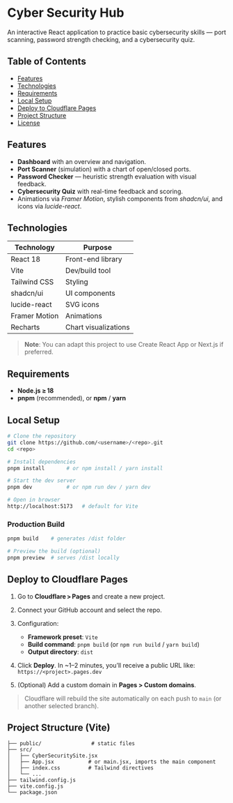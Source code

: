 # Cyber Security Hub

An interactive React application to practice basic cybersecurity skills — port scanning, password strength checking, and a cybersecurity quiz.

## Table of Contents

* [Features](#features)
* [Technologies](#technologies)
* [Requirements](#requirements)
* [Local Setup](#local-setup)
* [Deploy to Cloudflare Pages](#deploy-to-cloudflare-pages)
* [Project Structure](#project-structure)
* [License](#license)

## Features

* **Dashboard** with an overview and navigation.
* **Port Scanner** (simulation) with a chart of open/closed ports.
* **Password Checker** — heuristic strength evaluation with visual feedback.
* **Cybersecurity Quiz** with real-time feedback and scoring.
* Animations via *Framer Motion*, stylish components from *shadcn/ui*, and icons via *lucide-react*.

## Technologies

| Technology    | Purpose              |
| ------------- | -------------------- |
| React 18      | Front-end library    |
| Vite          | Dev/build tool       |
| Tailwind CSS  | Styling              |
| shadcn/ui     | UI components        |
| lucide-react  | SVG icons            |
| Framer Motion | Animations           |
| Recharts      | Chart visualizations |

> **Note**: You can adapt this project to use Create React App or Next.js if preferred.

## Requirements

* **Node.js ≥ 18**
* **pnpm** (recommended), or **npm** / **yarn**

## Local Setup

```bash
# Clone the repository
git clone https://github.com/<username>/<repo>.git
cd <repo>

# Install dependencies
pnpm install       # or npm install / yarn install

# Start the dev server
pnpm dev           # or npm run dev / yarn dev

# Open in browser
http://localhost:5173   # default for Vite
```

### Production Build

```bash
pnpm build    # generates /dist folder

# Preview the build (optional)
pnpm preview  # serves /dist locally
```

## Deploy to Cloudflare Pages

1. Go to **Cloudflare > Pages** and create a new project.
2. Connect your GitHub account and select the repo.
3. Configuration:

   * **Framework preset**: `Vite`
   * **Build command**: `pnpm build`
     (or `npm run build` / `yarn build`)
   * **Output directory**: `dist`
4. Click **Deploy**.
   In \~1–2 minutes, you’ll receive a public URL like: `https://<project>.pages.dev`
5. (Optional) Add a custom domain in **Pages > Custom domains**.

> Cloudflare will rebuild the site automatically on each push to `main` (or another selected branch).

## Project Structure (Vite)

```
├── public/                # static files
├── src/
│   ├── CyberSecuritySite.jsx
│   ├── App.jsx           # or main.jsx, imports the main component
│   ├── index.css         # Tailwind directives
│   └── ...
├── tailwind.config.js
├── vite.config.js
└── package.json
```
